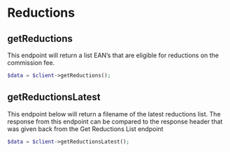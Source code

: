 # Reductions

## getReductions

This endpoint will return a list EAN’s that are eligible for reductions on the commission fee.

```php
$data = $client->getReductions();
```

## getReductionsLatest

This endpoint below will return a filename of the latest reductions list. The response from this endpoint can be
compared to the response header that was given back from the Get Reductions List endpoint

```php
$data = $client->getReductionsLatest();
```